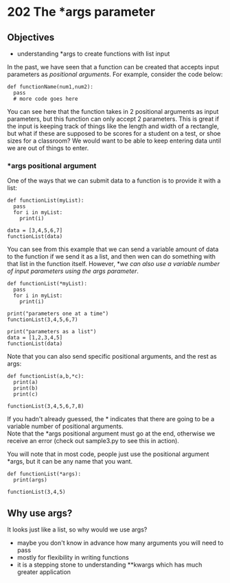 # 202 The *args parameter

## Objectives
* understanding *args to create functions with list input

In the past, we have seen that a function can be created that accepts input parameters as *positional arguments*.  For example, consider the code below:

```
def functionName(num1,num2):
  pass
  # more code goes here
```

You can see here that the function takes in 2 positional arguments as input parameters, but this function can only accept 2 parameters.  This is great if the input is keeping track of things like the length and width of a rectangle, but what if these are supposed to be scores for a student on a test, or shoe sizes for a classroom?  We would want to be able to keep entering data until we are out of things to enter.

### *args positional argument

One of the ways that we can submit data to a function is to provide it with a list:

```
def functionList(myList):
  pass
  for i in myList:
    print(i)

data = [3,4,5,6,7]
functionList(data)
```

You can see from this example that we can send a variable amount of data to the function if we send it as a list, and then wen can do something with that list in the function itself.  However, **we can also use a variable number of input parameters using the *args parameter**.

```
def functionList(*myList):
  pass
  for i in myList:
    print(i)

print("parameters one at a time")
functionList(3,4,5,6,7)

print("parameters as a list")
data = [1,2,3,4,5]
functionList(data)
```

Note that you can also send specific positional arguments, and the rest as args:

```
def functionList(a,b,*c):
  print(a)
  print(b)
  print(c)

functionList(3,4,5,6,7,8)
```

If you hadn't already guessed, the * indicates that there are going to be a variable number of positional arguments.  
Note that the *args positional argument must go at the end, otherwise we receive an error (check out sample3.py to see this in action).

You will note that in most code, people just use the positional argument *args, but it can be any name that you want.

```
def functionList(*args):
  print(args)

functionList(3,4,5)
```

## Why use args?

It looks just like a list, so why would we use args?
* maybe you don't know in advance how many arguments you will need to pass
* mostly for flexibility in writing functions
* it is a stepping stone to understanding **kwargs which has much greater application

